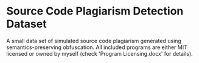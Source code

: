 # Source Code Plagiarism Detection Dataset
A small data set of simulated source code plagiarism generated using semantics-preserving obfuscation.
All included programs are either MIT licensed or owned by myself (check 'Program Licensing.docx' for details).
